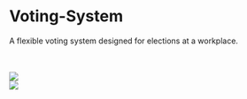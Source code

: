 # Voting-System
A flexible voting system designed for elections at a workplace.

<br><br>
<img src="https://github.com/kapoor-rakshit/Voting-System/blob/master/votingscreen.PNG">
<br>
<img src="https://github.com/kapoor-rakshit/Voting-System/blob/master/votingscreens.PNG">
